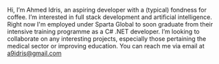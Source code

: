 Hi, I’m Ahmed Idris, an aspiring developer with a (typical) fondness for coffee. 
I’m interested in full stack development and artificial intelligence. Right now I'm employed under Sparta Global to soon graduate from their intensive 
training programme as a C# .NET developer.
I’m looking to collaborate on any interesting projects, especially those pertaining the medical sector or improving education.
You can reach me via email at a9idris@gmail.com

<!---
coffeeandcodee/coffeeandcodee is a ✨ special ✨ repository because its `README.md` (this file) appears on your GitHub profile.
You can click the Preview link to take a look at your changes.
--->
